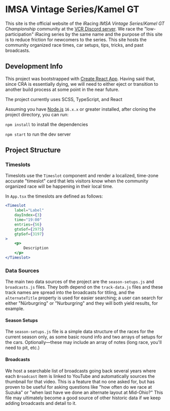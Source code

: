 # IMSA Vintage Series/Kamel GT

This site is the official website of the iRacing _IMSA Vintage Series_/_Kamel GT Championship_ community at the [VCR Discord server](https://discord.gg/6arPQbNMbt). We race the "low-participation" iRacing series by the same name and the purpose of this site is to reduce friction for newcomers to the series. This site hosts the community organized race times, car setups, tips, tricks, and past broadcasts.

## Development Info

This project was bootstrapped with [Create React App](https://github.com/facebook/create-react-app). Having said that, since CRA is essentially dying, we will need to either eject or transition to another build process at some point in the near future.

The project currently uses SCSS, TypeScript, and React

Assuming you have [Node.js](https://nodejs.org/en) `16.x.x` or greater installed, after cloning the project directory, you can run:

`npm install` to install the dependencies

`npm start` to run the dev server


## Project Structure

### Timeslots
Timeslots use the `Timeslot` component and render a localized, time-zone accurate "timeslot" card that lets visitors know when the community organized race will be happening in their local time.

In `App.tsx` the timeslots are defined as follows:

```jsx
<Timeslot
    label="Label"
    dayIndex={3}
    time="19:00"
    entries={56}
    gtoSof={2975}
    gtpSof={3197}
>
    <p>
        Description
    </p>
</Timeslot>
```

### Data Sources

The main two data sources of the project are the `season-setups.js` and `broadcasts.js` files. They both depend on the `track-data.js` files and these track names are spread into the broadcasts for titling, and the `alternateTitle` property is used for easier searching; a user can search for either "Nürburgring" or "Nurburgring" and they will both yield results, for example.


#### Season Setups

The `season-setups.js` file is a simple data structure of the races for the current season only, as some basic round info and two arrays of setups for the cars. Optionally&mdash;these may include an array of notes (long race, you'll need to pit, etc.)


#### Broadcasts

We host a searchable list of broadcasts going back several years where each `Broadcast` item is linked to YouTube and automatically sources the thumbnail for that video. This is a feature that no one asked for, but has proven to be useful for asking questions like "how often do we race at Suzuka" or "when last have we done an alternate layout at Mid-Ohio?" This file may ultimately become a good source of other historic data if we keep adding broadcasts and detail to it.